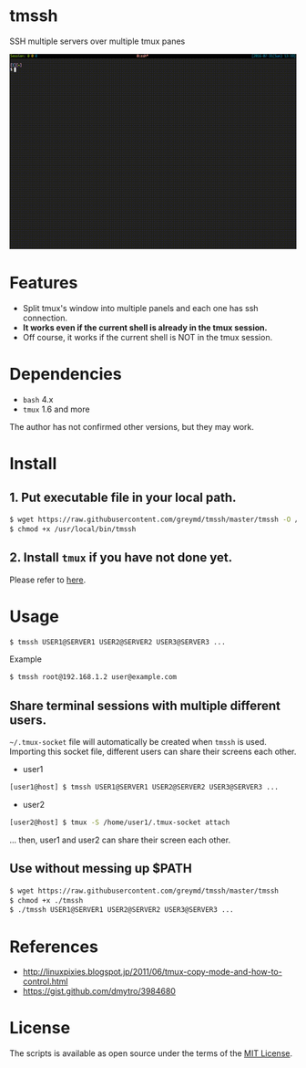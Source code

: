# tmssh
SSH multiple servers over multiple tmux panes

<p align="center">
<img src="./img/tmssh_movie_720.gif" />
</p>

# Features
* Split tmux's window into multiple panels and each one has ssh connection.
* **It works even if the current shell is already in the tmux session.**
* Off course, it works if the current shell is NOT in the tmux session.

# Dependencies
* `bash` 4.x
* `tmux` 1.6 and more

The author has not confirmed other versions, but they may work.

# Install

## 1. Put executable file in your local path.

```sh
$ wget https://raw.githubusercontent.com/greymd/tmssh/master/tmssh -O /usr/local/bin/tmssh
$ chmod +x /usr/local/bin/tmssh
```

## 2. Install `tmux` if you have not done yet.
Please refer to [here](http://linoxide.com/how-tos/install-tmux-manage-multiple-linux-terminals/).

# Usage

```sh
$ tmssh USER1@SERVER1 USER2@SERVER2 USER3@SERVER3 ...
```

Example

```sh
$ tmssh root@192.168.1.2 user@example.com
```

## Share terminal sessions with multiple different users.

 `~/.tmux-socket` file will automatically be created when `tmssh` is used.
Importing this socket file, different users can share their screens each other.

* user1

```sh
[user1@host] $ tmssh USER1@SERVER1 USER2@SERVER2 USER3@SERVER3 ...
```

* user2

```sh
[user2@host] $ tmux -S /home/user1/.tmux-socket attach
```

... then, user1 and user2 can share their screen each other.


## Use without messing up $PATH

```sh
$ wget https://raw.githubusercontent.com/greymd/tmssh/master/tmssh
$ chmod +x ./tmssh
$ ./tmssh USER1@SERVER1 USER2@SERVER2 USER3@SERVER3 ...
```

# References
* http://linuxpixies.blogspot.jp/2011/06/tmux-copy-mode-and-how-to-control.html
* https://gist.github.com/dmytro/3984680

# License

The scripts is available as open source under the terms of the [MIT License](http://opensource.org/licenses/MIT).

